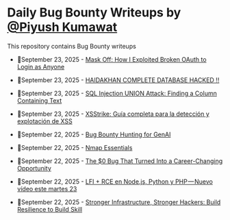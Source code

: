 # Daily Bug Bounty Writeups by [@Piyush Kumawat](https://twitter.com/piyush_supiy) 
This repository contains Bug Bounty writeups

<!-- BLOG-POST-LIST:START -->
 - 💯September 23, 2025 - [Mask Off: How I Exploited Broken OAuth to Login as Anyone](https://medium.com/@iski/mask-off-how-i-exploited-broken-oauth-to-login-as-anyone-f1ce3c88d9b2?source=rss------bug_bounty-5) 

 - 💯September 23, 2025 - [HAIDAKHAN COMPLETE DATABASE HACKED !!](https://medium.com/@krivadna/haidakhan-complete-database-hacked-db5d2731b236?source=rss------bug_bounty-5) 

 - 💯September 23, 2025 - [SQL Injection UNION Attack: Finding a Column Containing Text](https://osintteam.blog/sql-injection-union-attack-finding-a-column-containing-text-662cea789110?source=rss------bug_bounty-5) 

 - 💯September 23, 2025 - [XSStrike: Guía completa para la detección y explotación de XSS](https://medium.com/@jpablo13/xsstrike-gu%C3%ADa-completa-para-la-detecci%C3%B3n-y-explotaci%C3%B3n-de-xss-ff1447a69eac?source=rss------bug_bounty-5) 

 - 💯September 22, 2025 - [Bug Bounty Hunting for GenAI](https://medium.com/@cocopelly255/bug-bounty-hunting-for-genai-78b66f0b3323?source=rss------bug_bounty-5) 

 - 💯September 22, 2025 - [Nmap Essentials](https://medium.com/@learningit15/nmap-essentials-43e8f0b6c0f1?source=rss------bug_bounty-5) 

 - 💯September 22, 2025 - [The $0 Bug That Turned Into a Career-Changing Opportunity](https://osintteam.blog/the-0-bug-that-turned-into-a-career-changing-opportunity-be976f0b7d3f?source=rss------bug_bounty-5) 

 - 💯September 22, 2025 - [LFI + RCE en Node.js, Python y PHP — Nuevo vídeo este martes 23](https://gorkaaa.medium.com/lfi-rce-en-node-js-python-y-php-nuevo-v%C3%ADdeo-este-martes-23-370c1a0e84d9?source=rss------bug_bounty-5) 

 - 💯September 22, 2025 - [Stronger Infrastructure, Stronger Hackers: Build Resilience to Build Skill](https://medium.com/@iserjaoui/stronger-infrastructure-stronger-hackers-build-resilience-to-build-skill-b1584db39c44?source=rss------bug_bounty-5) 
<!-- BLOG-POST-LIST:END -->
